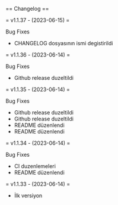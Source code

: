 == Changelog ==

= v1.1.37 - (2023-06-15) =


Bug Fixes

* CHANGELOG dosyasının ismi degistirildi

= v1.1.36 - (2023-06-14) =


Bug Fixes

* Github release duzeltildi

= v1.1.35 - (2023-06-14) =


Bug Fixes

* Github release duzeltildi
* Github release duzeltildi
* README düzenlendi
* README düzenlendi

= v1.1.34 - (2023-06-14) =


Bug Fixes

* CI duzenlemeleri
* README düzenlendi

= v1.1.33 - (2023-06-14) =

* İlk versiyon
